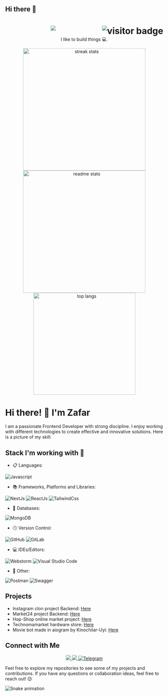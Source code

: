 ## Hi there 👋

<!--
**zafarkh1/zafarkh1** is a ✨ _special_ ✨ repository because its `README.md` (this file) appears on your GitHub profile.

Here are some ideas to get you started:

- 🔭 I’m currently working on ...
- 🌱 I’m currently learning ...
- 👯 I’m looking to collaborate on ...
- 🤔 I’m looking for help with ...
- 💬 Ask me about ...
- 📫 How to reach me: ...
- 😄 Pronouns: ...
- ⚡ Fun fact: ...
-->
<h1 align="center">
    <img src="https://readme-typing-svg.herokuapp.com/?font=Righteous&size=35&center=true&vCenter=true&width=500&height=70&duration=4000&lines=Assalomu+Alaykum!+👋;+I'm+Zafar+Khatamov!;" />
  <img align="right" src="https://visitor-badge.laobi.icu/badge?page_id=itm10.itm10" alt="visitor badge">
</h1>
<p align='center'>
I like to build things 💻.
</p>
<div align=center>
  <img width=390 src="https://github-readme-streak-stats-salesp07.vercel.app/?user=zafarkh1&count_private=true&theme=react&border_radius=10" alt="streak stats"/>
  <img width=390 src="https://github-readme-stats-salesp07.vercel.app/api?username=zafarkh1&count_private=true&show_icons=true&theme=react&rank_icon=github&border_radius=10" alt="readme stats" />
  <br/>
  <img width=325 align="center" src="https://github-readme-stats-salesp07.vercel.app/api/top-langs/?username=zafarkh1&hide=HTML&langs_count=8&layout=compact&theme=react&border_radius=10&size_weight=0.5&count_weight=0.5&exclude_repo=github-readme-stats" alt="top langs" />
</div>

# Hi there! 👋 I'm Zafar

I am a passionate Frontend Developer with strong discipline. I enjoy working with different technologies to create effective and innovative solutions. Here is a picture of my skill:


## Stack I'm working with 💼

- 📋 Languages:

![Javascript](https://img.shields.io/badge/Javascript-3670A0?style=for-the-badge&logo=Javascript&logoColor=ffdd54)


- 📚 Frameworks, Platforms and Libraries:

![NextJs](https://img.shields.io/badge/next.js-000000?style=for-the-badge&logo=nextdotjs&logoColor=white)
![ReactJs](https://img.shields.io/badge/-ReactJs-61DAFB?logo=react&logoColor=white&style=for-the-badge) 
![TailwindCss](https://img.shields.io/badge/tailwindcss-0F172A?&logo=tailwindcss)


- 💾 Databases:

![MongoDB](https://img.shields.io/badge/-MongoDB-13aa52?style=for-the-badge&logo=mongodb&logoColor=white) 

- 🕓 Version Control:

![GitHub](https://img.shields.io/badge/github-%23121011.svg?style=for-the-badge&logo=github&logoColor=white)
![GitLab](https://img.shields.io/badge/gitlab-%23121011.svg?style=for-the-badge&logo=gitlab&logoColor=white)


- 💻 IDEs/Editors:

![Webstorm](https://img.shields.io/badge/WebStorm-000000?style=flat-square&logo=jetbrains&logoColor=white)
![Visual Studio Code](https://img.shields.io/badge/Visual%20Studio%20Code-0078d7.svg?style=for-the-badge&logo=visual-studio-code&logoColor=white)


- 🥅 Other:

![Postman](https://img.shields.io/badge/Postman-FF6C37?style=for-the-badge&logo=postman&logoColor=white) 
![Swagger](https://img.shields.io/badge/-Swagger-%23Clojure?style=for-the-badge&logo=swagger&logoColor=white)

## Projects

- Instagram clon project Backend: [Here](https://github.com/SardorPyDew/Instagram-clone)
- Market24 project Backend: [Here](https://github.com/SardorPyDew/Market24)
- Hop-Shop online market project: [Here](https://github.com/SardorPyDew/Hop_Shop)
- Technomamarket hardware store: [Here](https://github.com/SardorPyDew/Texnomarket)
- Movie bot made in aiogram by Kinochilar-Uyi: [Here](https://github.com/SardorPyDew/Kinochilar-uyi)


## Connect with Me
<div align="center"> 
  <a href="mailto:hatamovzafar7070@gmail.com">
    <img src="https://img.shields.io/badge/Gmail-333333?style=for-the-badge&logo=gmail&logoColor=red" />
  </a>
  <a href="www.linkedin.com/in/zafar-khatamov-200093267" target="_blank">
    <img src="https://img.shields.io/badge/LinkedIn-0077B5?style=for-the-badge&logo=linkedin&logoColor=white" target="_blank" />
  </a>
  <a href="https://t.me/z0h0i" target="_blank">
    <img src="https://img.shields.io/badge/Telegram-0088cc?style=for-the-badge&logo=telegram&logoColor=white" alt="Telegram" />
  </a>
</div>

Feel free to explore my repositories to see some of my projects and contributions. If you have any questions or collaboration ideas, feel free to reach out! 😊


![Snake animation](https://github.com/mirsaid-mirzohidov/mirsaid-mirzohidov/blob/output/github-contribution-grid-snake.svg)
